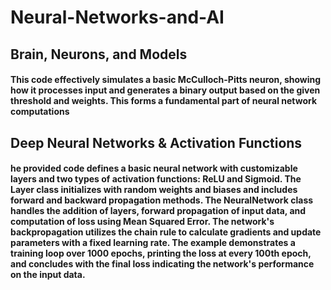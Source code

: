 # Neural-Networks-and-AI
## Brain, Neurons, and Models
#### This code effectively simulates a basic McCulloch-Pitts neuron, showing how it processes input and generates a binary output based on the given threshold and weights. This forms a fundamental part of neural network computations
## Deep Neural Networks & Activation Functions
#### he provided code defines a basic neural network with customizable layers and two types of activation functions: ReLU and Sigmoid. The Layer class initializes with random weights and biases and includes forward and backward propagation methods. The NeuralNetwork class handles the addition of layers, forward propagation of input data, and computation of loss using Mean Squared Error. The network's backpropagation utilizes the chain rule to calculate gradients and update parameters with a fixed learning rate. The example demonstrates a training loop over 1000 epochs, printing the loss at every 100th epoch, and concludes with the final loss indicating the network's performance on the input data.

